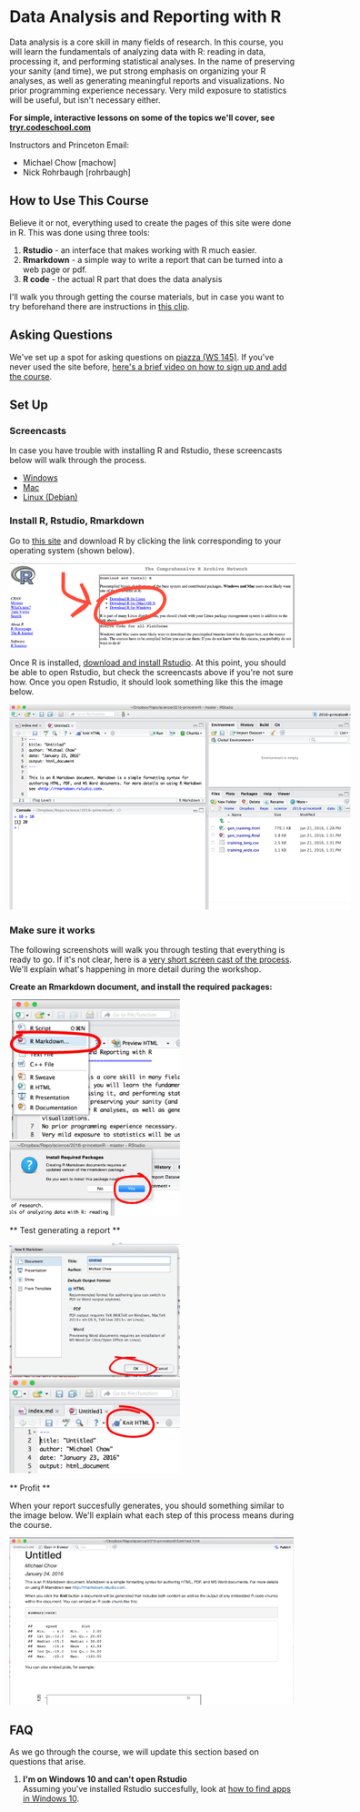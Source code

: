 Data Analysis and Reporting with R
==================================

Data analysis is a core skill in many fields of research. 
In this course, you will learn the fundamentals of analyzing data with R: reading in data, processing it, and performing statistical analyses. 
In the name of preserving your sanity (and time), we put strong emphasis on organizing your R analyses, as well as generating meaningful reports and visualizations.
No prior programming experience necessary. 
Very mild exposure to statistics will be useful, but isn't necessary either.

**For simple, interactive lessons on some of the topics we'll cover, see [tryr.codeschool.com](http://tryr.codeschool.com)**

Instructors and Princeton Email: 

* Michael Chow [machow]
* Nick Rohrbaugh [rohrbaugh]

How to Use This Course
----------------------

Believe it or not, everything used to create the pages of this site were done in R.
This was done using three tools:

1. **Rstudio** - an interface that makes working with R much easier.
2. **Rmarkdown** - a simple way to write a report that can be turned into a web page or pdf.
3. **R code** - the actual R part that does the data analysis

I'll walk you through getting the course materials, but in case you want to try beforehand there are instructions in [this clip](https://v.usetapes.com/53RibkfUIx).

Asking Questions
----------------

We've set up a spot for asking questions on [piazza (WS 145)](https://piazza.com/class/ij36cl80oo3hf). 
If you've never used the site before, [here's a brief video on how to sign up and add the course](https://piazza.com/class/ij36cl80oo3hf).

Set Up
------

### Screencasts

In case you have trouble with installing R and Rstudio, these screencasts below will walk through the process.

* [Windows](https://v.usetapes.com/NkPfAN5oqb)
* [Mac](https://v.usetapes.com/rDOfGV0tT7)
* [Linux (Debian)](https://v.usetapes.com/nIEVMCLXMx)

### Install R, Rstudio, Rmarkdown

Go to [this site](https://cran.rstudio.com/) and download R by clicking the link corresponding to your operating system (shown below).

![](doc/img/r-project-site.png)

Once R is installed, [download and install Rstudio](https://www.rstudio.com/products/rstudio/download/). 
At this point, you should be able to open Rstudio, but check the screencasts above if you're not sure how.
Once you open Rstudio, it should look something like this the image below.

<img src="doc/img/rstudio-1.png" style="max-width: 600px;">

### Make sure it works

The following screenshots will walk you through testing that everything is ready to go. If it's not clear, here is a [very short screen cast of the process](https://v.usetapes.com/N96lrCj193). We'll explain what's happening in more detail during the workshop.

**Create an Rmarkdown document, and install the required packages:**

<img src="doc/img/rstudio-2.png" style="max-width: 300px;">
<img src="doc/img/rstudio-3.png" style="max-width: 300px;">

** Test generating a report **

<img src="doc/img/rstudio-4.png" style="max-width: 300px;">
<img src="doc/img/rstudio-5.png" style="max-width: 300px;">

** Profit **

When your report succesfully generates, you should something similar to the image below. We'll explain what each step of this process means during the course.

<img src="doc/img/rstudio-6.png" style="max-width: 500px;">

FAQ
----------------

As we go through the course, we will update this section based on questions that arise.

1. **I'm on Windows 10 and can't open Rstudio**  
Assuming you've installed Rstudio succesfully, look at [how to find apps in Windows 10](http://windows.microsoft.com/en-us/windows-10/getstarted-find-all-your-apps-and-programs).



